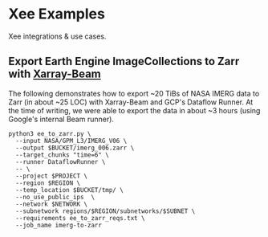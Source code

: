 # Xee Examples

Xee integrations & use cases.

## Export Earth Engine ImageCollections to Zarr with [Xarray-Beam](https://github.com/google/xarray-beam)

The following demonstrates how to export ~20 TiBs of NASA IMERG data to Zarr
(in about ~25 LOC) with Xarray-Beam and GCP's Dataflow Runner. At the time of
writing, we were able to export the data in about ~3 hours (using Google's
internal Beam runner).

```shell
python3 ee_to_zarr.py \
  --input NASA/GPM_L3/IMERG_V06 \
  --output $BUCKET/imerg_006.zarr \
  --target_chunks "time=6" \
  --runner DataflowRunner \
  -- \
  --project $PROJECT \
  --region $REGION \
  --temp_location $BUCKET/tmp/ \
  --no_use_public_ips  \
  --network $NETWORK \
  --subnetwork regions/$REGION/subnetworks/$SUBNET \
  --requirements ee_to_zarr_reqs.txt \ 
  --job_name imerg-to-zarr
```